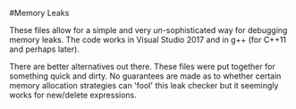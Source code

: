 #Memory Leaks

These files allow for a simple and very *un*-sophisticated way for debugging memory leaks. The code works in Visual Studio 2017 and in g++
(for C++11 and perhaps later).

There are better alternatives out there. These files were put together for something quick and dirty. No guarantees are made as to whether
certain memory allocation strategies can 'fool' this leak checker but it seemingly works for new/delete expressions.
